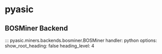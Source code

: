 # pyasic
## BOSMiner Backend

::: pyasic.miners.backends.bosminer.BOSMiner
    handler: python
    options:
        show_root_heading: false
        heading_level: 4
